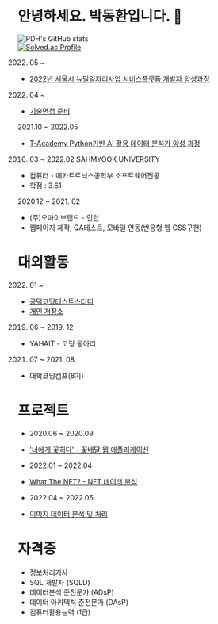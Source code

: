 # 안녕하세요. 박동환입니다. 👋

<!--
**parkdonghwan97/parkdonghwan97** is a ✨ _special_ ✨ repository because its `README.md` (this file) appears on your GitHub profile.

Here are some ideas to get you started:

- 🔭 I’m currently working on ...
- 🌱 I’m currently learning ...
- 👯 I’m looking to collaborate on ...
- 🤔 I’m looking for help with ...
- 💬 Ask me about ...
- 📫 How to reach me: ...
- 😄 Pronouns: ...
- ⚡ Fun fact: ...
-->




![PDH's GitHub stats](https://github-readme-stats.vercel.app/api?username=parkdonghwan97&show_icons=true)  
[![Solved.ac Profile](http://mazassumnida.wtf/api/v2/generate_badge?boj=pdh6941)](https://solved.ac/pdh6941)  

2022. 05 ~
- [2022년 서울시 뉴딜일자리사업 서비스플랫폼 개발자 양성과정](https://www.spc.or.kr/pr/news_view.asp?seq=1325&con_div=A)

2022. 04 ~   
- [기술면접 준비](https://www.notion.so/819b1aa1bbcc4802b638e9c9993bdcfb)

2021.10 ~ 2022.05  
- [T-Academy Python기반 AI 활용 데이터 분석가 양성 과정](https://github.com/parkdonghwan97/T-Academy)  

2016. 03 ~ 2022.02 SAHMYOOK UNIVERSITY  
- 컴퓨터・메카트로닉스공학부 소프트웨어전공  
- 학점 : 3.61

2020.12 ~ 2021. 02  
- (주)오마이브랜드 - 인턴  
- 웹페이지 제작, QA테스트, 모바일 연동(반응형 웹 CSS구현)

# 대외활동 

2022. 01 ~  
- [공덕코딩테스트스터디](https://www.notion.so/c499053c44e849748364e20907b1bf73)  
- [개인 저장소](https://github.com/parkdonghwan97/CODING_TEST)

2019. 06 ~ 2019. 12  
- YAHAIT - 코딩 동아리  

2021. 07 ~ 2021. 08  
- 대학코딩캠프(8기)   


# 프로젝트

- 2020.06 ~ 2020.09 
- ['너에게 꽃히다' - 꽃배달 웹 애플리케이션]()

- 2022.01 ~ 2022.04
- [What The NFT? - NFT 데이터 분석](https://github.com/syleeie2310/nft_dataanalysis)

- 2022.04 ~ 2022.05
- [이미지 데이터 분석 및 처리](https://github.com/AndEnd-da-team/LV_bag_classification)


# 자격증  
- 정보처리기사  
- SQL 개발자 (SQLD)  
- 데이터분석 준전문가 (ADsP)  
- 데이터 아키텍처 준전문가 (DAsP)  
- 컴퓨터활용능력 (1급)  
